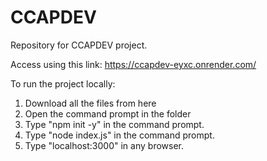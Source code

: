# CCAPDEV
Repository for CCAPDEV project.

Access using this link: https://ccapdev-eyxc.onrender.com/

To run the project locally:
1. Download all the files from here
2. Open the command prompt in the folder
3. Type "npm init -y" in the command prompt.
4. Type "node index.js" in the command prompt.
5. Type "localhost:3000" in any browser.
